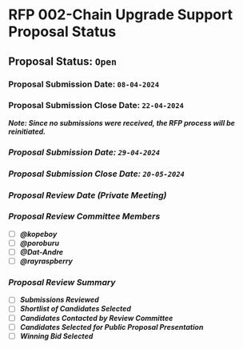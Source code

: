 # RFP 002-Chain Upgrade Support Proposal Status

## Proposal Status: `Open`

### Proposal Submission Date: `08-04-2024`

### Proposal Submission Close Date: `22-04-2024`

<i><b>Note: <b>Since no submissions were received, the RFP process will be reinitiated. <i>

### Proposal Submission Date: `29-04-2024`

### Proposal Submission Close Date: `20-05-2024`

### Proposal Review Date (Private Meeting)

### Proposal Review Committee Members

- [ ] @kopeboy
- [ ] @poroburu
- [ ] @Dat-Andre
- [ ] @rayraspberry

### Proposal Review Summary

- [ ] Submissions Reviewed
- [ ] Shortlist of Candidates Selected
- [ ] Candidates Contacted by Review Committee
- [ ] Candidates Selected for Public Proposal Presentation
- [ ] Winning Bid Selected
